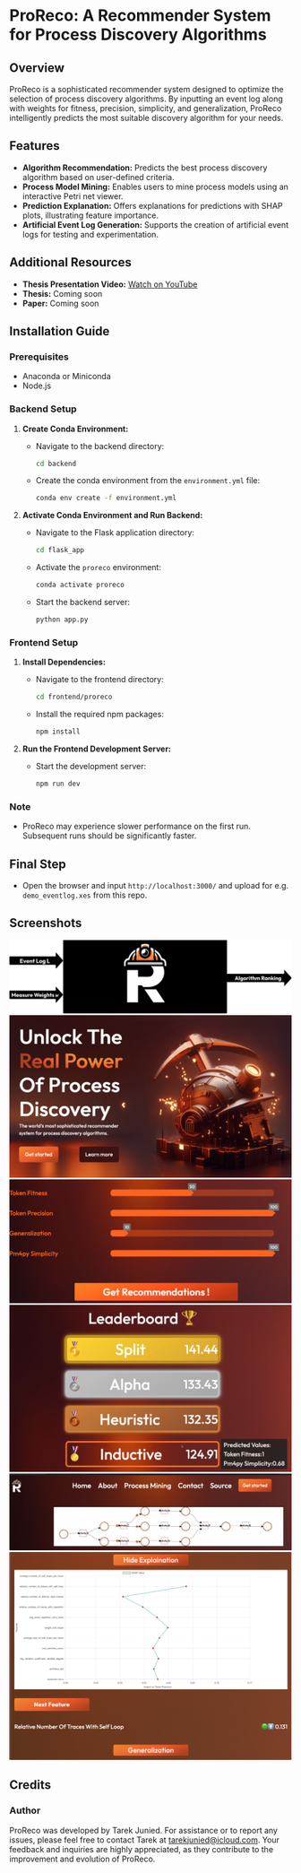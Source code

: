 # ProReco: A Recommender System for Process Discovery Algorithms

## Overview

ProReco is a sophisticated recommender system designed to optimize the selection of process discovery algorithms. By inputting an event log along with weights for fitness, precision, simplicity, and generalization, ProReco intelligently predicts the most suitable discovery algorithm for your needs.

## Features

- **Algorithm Recommendation:** Predicts the best process discovery algorithm based on user-defined criteria.
- **Process Model Mining:** Enables users to mine process models using an interactive Petri net viewer.
- **Prediction Explanation:** Offers explanations for predictions with SHAP plots, illustrating feature importance.
- **Artificial Event Log Generation:** Supports the creation of artificial event logs for testing and experimentation.

## Additional Resources

- **Thesis Presentation Video:** [Watch on YouTube](https://www.youtube.com/watch?v=mZ8ybOofWNk&feature=youtu.be)
- **Thesis:** Coming soon
- **Paper:** Coming soon

## Installation Guide

### Prerequisites

- Anaconda or Miniconda
- Node.js

### Backend Setup

1. **Create Conda Environment:**
   - Navigate to the backend directory:
     ```sh
     cd backend
     ```
   - Create the conda environment from the `environment.yml` file:
     ```sh
     conda env create -f environment.yml
     ```

2. **Activate Conda Environment and Run Backend:**
   - Navigate to the Flask application directory:
     ```sh
     cd flask_app
     ```
   - Activate the `proreco` environment:
     ```sh
     conda activate proreco
     ```
   - Start the backend server:
     ```sh
     python app.py
     ```

### Frontend Setup

1. **Install Dependencies:**
   - Navigate to the frontend directory:
     ```sh
     cd frontend/proreco
     ```
   - Install the required npm packages:
     ```sh
     npm install
     ```

2. **Run the Frontend Development Server:**
   - Start the development server:
     ```sh
     npm run dev
     ```

### Note

- ProReco may experience slower performance on the first run. Subsequent runs should be significantly faster.

## Final Step

- Open the browser and input `http://localhost:3000/` and upload for e.g. `demo_eventlog.xes` from this repo.

## Screenshots
![ProReco Black Box Explanation](readme/ProRecoBlackBox.png)
![Hero Section of the Application](readme/HeroSection.png)
![Measure Weights Dictionary Visualization](readme/MeasureWeightsDict.png)
![Rankings Preview](readme/rankingsPreview.png)
![Mined Model Visualization](readme/minedModel.png)
![SHAP Plots for Feature Importance](readme/shapPlots.png)

## Credits

### Author

ProReco was developed by Tarek Junied. For assistance or to report any issues, please feel free to contact Tarek at tarekjunied@icloud.com. Your feedback and inquiries are highly appreciated, as they contribute to the improvement and evolution of ProReco.
